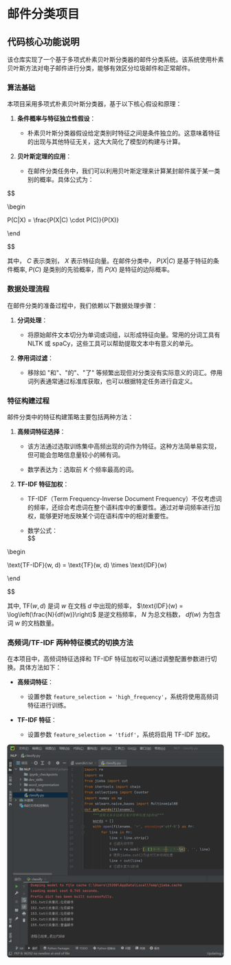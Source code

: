 # 邮件分类项目  

## 代码核心功能说明  

该仓库实现了一个基于多项式朴素贝叶斯分类器的邮件分类系统。该系统使用朴素贝叶斯方法对电子邮件进行分类，能够有效区分垃圾邮件和正常邮件。  

### 算法基础  

本项目采用多项式朴素贝叶斯分类器，基于以下核心假设和原理：  

1. **条件概率与特征独立性假设**：  
   - 朴素贝叶斯分类器假设给定类别时特征之间是条件独立的。这意味着特征的出现与其他特征无关，这大大简化了模型的构建与计算。  
   
2. **贝叶斯定理的应用**：  
   - 在邮件分类任务中，我们可以利用贝叶斯定理来计算某封邮件属于某一类别的概率。具体公式为：  

$$

\begin

P(C|X) = \frac{P(X|C) \cdot P(C)}{P(X)}

\end

$$

  其中， $C$ 表示类别， $X$ 表示特征向量。在邮件分类中， $P(X|C)$ 是基于特征的条件概率, $P(C)$ 是类别的先验概率，而 $P(X)$ 是特征的边际概率。  

### 数据处理流程  

在邮件分类的准备过程中，我们依赖以下数据处理步骤：  

1. **分词处理**：  
   - 将原始邮件文本切分为单词或词组，以形成特征向量。常用的分词工具有 NLTK 或 spaCy，这些工具可以帮助提取文本中有意义的单元。  

2. **停用词过滤**：  
   - 移除如 "和"、"的"、"了" 等频繁出现但对分类没有实际意义的词汇。停用词列表通常通过标准库获取，也可以根据特定任务进行自定义。  

### 特征构建过程  

邮件分类中的特征构建策略主要包括两种方法：  

1. **高频词特征选择**：  
   - 该方法通过选取训练集中高频出现的词作为特征。这种方法简单易实现，但可能会忽略信息量较小的稀有词。  

   - 数学表达为：选取前 $K$ 个频率最高的词。  

2. **TF-IDF 特征加权**：  
   - TF-IDF（Term Frequency-Inverse Document Frequency）不仅考虑词的频率，还综合考虑词在整个语料库中的重要性。通过对单词频率进行加权，能够更好地反映某个词在语料库中的相对重要性。  

   - 数学公式：  
$$

\begin

\text{TF-IDF}(w, d) = \text{TF}(w, d) \times \text{IDF}(w)  

\end

$$

  其中,  $\text{TF}(w, d)$ 是词 $w$ 在文档 $d$ 中出现的频率， $\text{IDF}(w) = \log\left(\frac{N}{df(w)}\right)$ 是逆文档频率， $N$ 为总文档数， $df(w)$ 为包含词  $w$ 的文档数量。  

### 高频词/TF-IDF 两种特征模式的切换方法  

在本项目中，高频词特征选择和 TF-IDF 特征加权可以通过调整配置参数进行切换。具体方法如下：  

- **高频词特征**：  
   - 设置参数 `feature_selection = 'high_frequency'`，系统将使用高频词特征进行训练。  

- **TF-IDF 特征**：  
   - 设置参数 `feature_selection = 'tfidf'`，系统将启用 TF-IDF 加权。  



<img src="https://github.com/chenjingding/GitDemo/blob/master/6.png">                     
